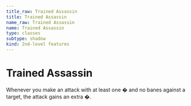 ```yaml
---
title_raw: Trained Assassin
title: Trained Assassin
name_raw: Trained Assassin
name: Trained Assassin
type: classes
subtype: shadow
kind: 2nd-level features
---
```


# Trained Assassin

Whenever you make an attack with at least one � and no banes against a target, the attack gains an extra �.

